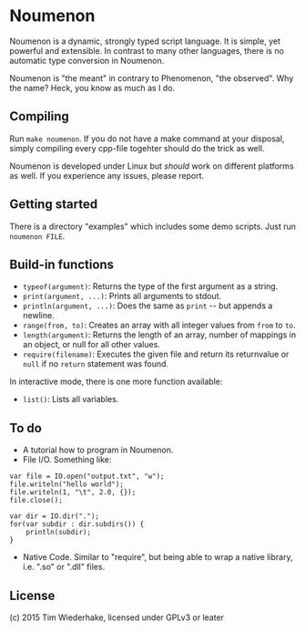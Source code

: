 Noumenon
========
Noumenon is a dynamic, strongly typed script language. It is simple, yet
powerful and extensible. In contrast to many other languages, there is no
automatic type conversion in Noumenon.

Noumenon is "the meant" in contrary to Phenomenon, "the observed". Why the
name? Heck, you know as much as I do.


Compiling
---------
Run `make noumenon`. If you do not have a make command at your disposal, simply compiling every cpp-file togehter should do the trick as well.

Noumenon is developed under Linux but *should* work on different platforms as well. If you experience any issues, please report.


Getting started
---------------
There is a directory "examples" which includes some demo scripts. Just run `noumenon FILE`.


Build-in functions
------------------
* `typeof(argument)`: Returns the type of the first argument as a string.
* `print(argument, ...)`: Prints all arguments to stdout.
* `println(argument, ...)`: Does the same as `print` -- but appends a newline.
* `range(from, to)`: Creates an array with all integer values from `from` to `to`.
* `length(argument)`: Returns the length of an array, number of mappings in an object, or null for all other values.
* `require(filename)`: Executes the given file and return its returnvalue or `null` if no `return` statement was found.

In interactive mode, there is one more function available:
* `list()`: Lists all variables.


To do
-----
* A tutorial how to program in Noumenon. 
* File I/O. Something like:
```
var file = IO.open("output.txt", "w");
file.writeln("hello world");
file.writeln(1, "\t", 2.0, {});
file.close();

var dir = IO.dir(".");
for(var subdir : dir.subdirs()) {
    println(subdir);
}
```
* Native Code. Similar to "require", but being able to wrap a native library, i.e. ".so" or ".dll" files.

License
-------
(c) 2015 Tim Wiederhake, licensed under GPLv3 or leater
